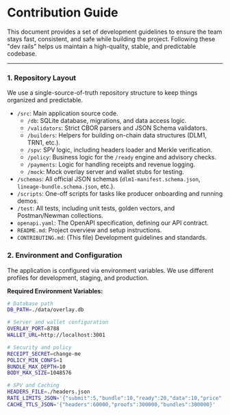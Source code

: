 # Contribution Guide

This document provides a set of development guidelines to ensure the team stays fast, consistent, and safe while building the project. Following these "dev rails" helps us maintain a high-quality, stable, and predictable codebase.

---

### 1. Repository Layout

We use a single-source-of-truth repository structure to keep things organized and predictable.

-   `/src`: Main application source code.
    -   `/db`: SQLite database, migrations, and data access logic.
    -   `/validators`: Strict CBOR parsers and JSON Schema validators.
    -   `/builders`: Helpers for building on-chain data structures (DLM1, TRN1, etc.).
    -   `/spv`: SPV logic, including headers loader and Merkle verification.
    -   `/policy`: Business logic for the `/ready` engine and advisory checks.
    -   `/payments`: Logic for handling receipts and revenue logging.
    -   `/mock`: Mock overlay server and wallet stubs for testing.
-   `/schemas`: All official JSON schemas (`dlm1-manifest.schema.json`, `lineage-bundle.schema.json`, etc.).
-   `/scripts`: One-off scripts for tasks like producer onboarding and running demos.
-   `/test`: All tests, including unit tests, golden vectors, and Postman/Newman collections.
-   `openapi.yaml`: The OpenAPI specification, defining our API contract.
-   `README.md`: Project overview and setup instructions.
-   `CONTRIBUTING.md`: (This file) Development guidelines and standards.

### 2. Environment and Configuration

The application is configured via environment variables. We use different profiles for development, staging, and production.

**Required Environment Variables:**

```bash
# Database path
DB_PATH=./data/overlay.db

# Server and wallet configuration
OVERLAY_PORT=8788
WALLET_URL=http://localhost:3001

# Security and policy
RECEIPT_SECRET=change-me
POLICY_MIN_CONFS=1
BUNDLE_MAX_DEPTH=10
BODY_MAX_SIZE=1048576

# SPV and Caching
HEADERS_FILE=./headers.json
RATE_LIMITS_JSON='{"submit":5,"bundle":10,"ready":20,"data":10,"price":50,"pay":10}'
CACHE_TTLS_JSON='{"headers":60000,"proofs":300000,"bundles":300000}'
